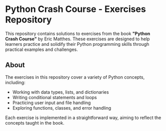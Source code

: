 # Python Crash Course - Exercises Repository

This repository contains solutions to exercises from the book **"Python Crash Course"** by Eric Matthes.
These exercises are designed to help learners practice and solidify their Python programming skills through practical examples and challenges.

## About
The exercises in this repository cover a variety of Python concepts, including:

- Working with data types, lists, and dictionaries
- Writing conditional statements and loops
- Practicing user input and file handling
- Exploring functions, classes, and error handling

Each exercise is implemented in a straightforward way, aiming to reflect the concepts taught in the book.
